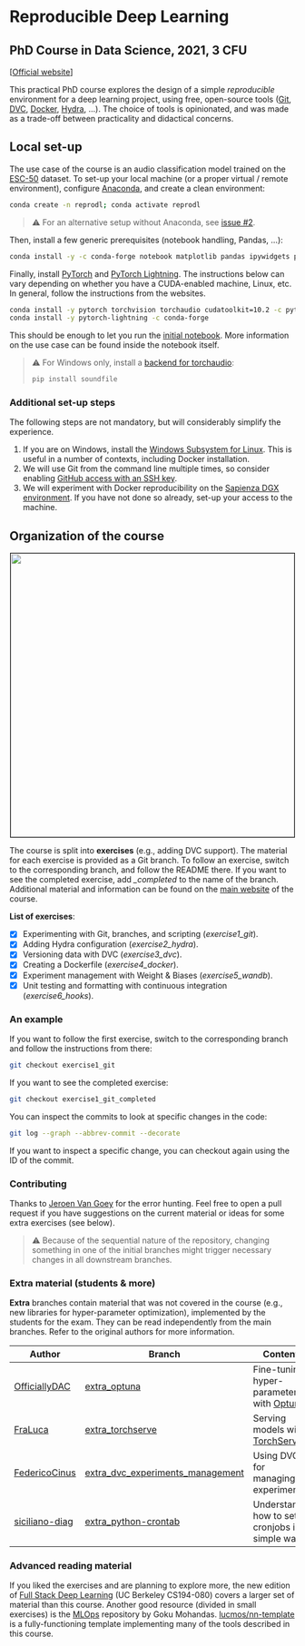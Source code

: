 # Reproducible Deep Learning
## PhD Course in Data Science, 2021, 3 CFU
[[Official website](https://www.sscardapane.it/teaching/reproducibledl/)]

This practical PhD course explores the design of a simple *reproducible* environment for a deep learning project, using free, open-source tools ([Git](https://git-scm.com/), [DVC](http://dvc.org/), [Docker](https://www.docker.com/), [Hydra](https://github.com/facebookresearch/hydra), ...). The choice of tools is opinionated, and was made as a trade-off between practicality and didactical concerns.

## Local set-up

The use case of the course is an audio classification model trained on the [ESC-50](https://github.com/karolpiczak/ESC-50) dataset. To set-up your local machine (or a proper virtual / remote environment), configure [Anaconda](https://www.anaconda.com/products/individual), and create a clean environment:

```bash
conda create -n reprodl; conda activate reprodl
```

> ⚠️ For an alternative setup without Anaconda, see [issue #2](https://github.com/sscardapane/reprodl2021/issues/2).

Then, install a few generic prerequisites (notebook handling, Pandas, …):

```bash
conda install -y -c conda-forge notebook matplotlib pandas ipywidgets pathlib
```

Finally, install [PyTorch](https://pytorch.org/) and [PyTorch Lightning](https://github.com/PyTorchLightning/pytorch-lightning). The instructions below can vary depending on whether you have a CUDA-enabled machine, Linux, etc. In general, follow the instructions from the websites.

```bash
conda install -y pytorch torchvision torchaudio cudatoolkit=10.2 -c pytorch -c conda-forge
conda install -y pytorch-lightning -c conda-forge
```

This should be enough to let you run the [initial notebook](https://github.com/sscardapane/reprodl2021/blob/main/Initial%20Notebook.ipynb). More information on the use case can be found inside the notebook itself.

> :warning: For Windows only, install a [backend for torchaudio](https://pytorch.org/audio/stable/backend.html):
> ```bash
> pip install soundfile
> ```

### Additional set-up steps

The following steps are not mandatory, but will considerably simplify the experience.

1. If you are on Windows, install the [Windows Subsystem for Linux](https://docs.microsoft.com/en-us/windows/wsl/install-win10). This is useful in a number of contexts, including Docker installation.
2. We will use Git from the command line multiple times, so consider enabling [GitHub access with an SSH key](https://docs.github.com/en/github/authenticating-to-github/connecting-to-github-with-ssh).
3. We will experiment with Docker reproducibility on the [Sapienza DGX environment](https://www.uniroma1.it/sites/default/files/field_file_allegati/presentazione_ga_13-05-2019_sgiagu.pdf). If you have not done so already, set-up your access to the machine.

## Organization of the course

<p align="center">
<img align="center" src="https://github.com/sscardapane/reprodl2021/blob/main/reprodl_overview.png" width="500" style="border: 1px solid black;">
</p>

The course is split into **exercises** (e.g., adding DVC support). The material for each exercise is provided as a Git branch. To follow an exercise, switch to the corresponding branch, and follow the README there. If you want to see the completed exercise, add *_completed* to the name of the branch. Additional material and information can be found on the [main website](https://www.sscardapane.it/teaching/reproducibledl/) of the course.

**List of exercises**:

- [x] Experimenting with Git, branches, and scripting (*exercise1_git*).
- [x] Adding Hydra configuration (*exercise2_hydra*).
- [x] Versioning data with DVC (*exercise3_dvc*).
- [x] Creating a Dockerfile (*exercise4_docker*).
- [x] Experiment management with Weight & Biases (*exercise5_wandb*). 
- [x] Unit testing and formatting with continuous integration (*exercise6_hooks*).

### An example

If you want to follow the first exercise, switch to the corresponding branch and follow the instructions from there:

```bash
git checkout exercise1_git
```

If you want to see the completed exercise:

```bash
git checkout exercise1_git_completed
```

You can inspect the commits to look at specific changes in the code:

```bash
git log --graph --abbrev-commit --decorate
```

If you want to inspect a specific change, you can checkout again using the ID of the commit.

### Contributing

Thanks to [Jeroen Van Goey](https://github.com/BioGeek) for the error hunting. Feel free to open a pull request if you have suggestions on the current material or ideas for some extra exercises (see below). 

> ⚠️ Because of the sequential nature of the repository, changing something in one of the initial branches might trigger necessary changes in all downstream branches.

### Extra material (students & more)

**Extra** branches contain material that was not covered in the course (e.g., new libraries for hyper-parameter optimization), implemented by the students for the exam. They can be read independently from the main branches. Refer to the original authors for more information.

| Author | Branch | Content |
| ------------- | ------------- |------------- |
| [OfficiallyDAC](https://github.com/OfficiallyDAC) | [extra_optuna](https://github.com/sscardapane/reprodl2021/tree/extra_optuna) | Fine-tuning hyper-parameters with [Optuna](https://optuna.readthedocs.io/en/latest/installation.html). |
| [FraLuca](https://github.com/FraLuca) | [extra_torchserve](https://github.com/sscardapane/reprodl2021/tree/extra_torchserve) | Serving models with [TorchServe](https://pytorch.org/serve/). |
| [FedericoCinus](https://github.com/FedericoCinus) | [extra_dvc_experiments_management](https://github.com/sscardapane/reprodl2021/tree/extra_dvc_experiments_management) | Using DVC for managing experiments. |
| [siciliano-diag](https://github.com/siciliano-diag) | [extra_python-crontab](https://github.com/sscardapane/reprodl2021/tree/extra_python-crontab) | Understand how to set cronjobs in a simple way. |

### Advanced reading material

If you liked the exercises and are planning to explore more, the new edition of [Full Stack Deep Learning](https://fullstackdeeplearning.com/) (UC Berkeley CS194-080) covers a larger set of material than this course. Another good resource (divided in small exercises) is the [MLOps](https://github.com/GokuMohandas/mlops) repository by Goku Mohandas. [lucmos/nn-template](https://github.com/lucmos/nn-template) is a fully-functioning template implementing many of the tools described in this course.
